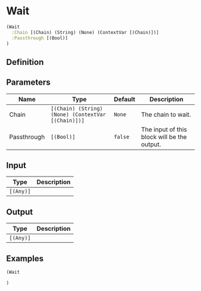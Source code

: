 # Wait

```clojure
(Wait
  :Chain [(Chain) (String) (None) (ContextVar [(Chain)])]
  :Passthrough [(Bool)]
)
```

## Definition


## Parameters
| Name | Type | Default | Description |
|------|------|---------|-------------|
| Chain | `[(Chain) (String) (None) (ContextVar [(Chain)])]` | `None` | The chain to wait. |
| Passthrough | `[(Bool)]` | `false` | The input of this block will be the output. |


## Input
| Type | Description |
|------|-------------|
| `[(Any)]` |  |


## Output
| Type | Description |
|------|-------------|
| `[(Any)]` |  |


## Examples

```clojure
(Wait

)
```
